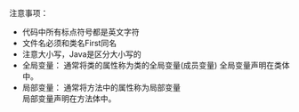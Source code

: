 注意事项：

- 代码中所有标点符号都是英文字符
- 文件名必须和类名First同名
- 注意大小写，Java是区分大小写的
- 全局变量：
  通常将类的属性称为类的全局变量(成员变量)
  全局变量声明在类体中。
- 局部变量：
  通常将方法中的属性称为局部变量  
  局部变量声明在方法体中。